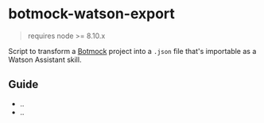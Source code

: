 # botmock-watson-export

> requires node >= 8.10.x

Script to transform a [Botmock](https://botmock.com) project into a `.json` file that's importable as a Watson Assistant skill.

## Guide

- ..
- ..
